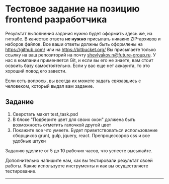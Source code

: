 # Тестовое задание на позицию frontend разработчика

Результат выполнения задания нужно будет оформить здесь же, на гитхабе.
В качестве ответа __не нужно__ присылать никаких ZIP-архивов и наборов файлов. Все ваши ответы должны быть оформлены на https://github.com/ или на https://bitbucket.org/
Вы присылаете только ссылку на ваш репозиторий на почту shevlyakov.n@future-group.ru. У нас в компании применяется Git, и если вы его не знаете, вам стоит освоить базу самостоятельно.
Если у вас еще нет аккаунта, то это хороший повод его завести.

Если есть вопросы, вы всегда их можете задать связавшись с человеком, который выдал вам задание.

## Задание

1. Сверстать макет test_task.psd
2. В блоке "Подберите цвет для своих окон" должена быть возможность отметить галочкой другой цвет
3. Покажите все что умеете. Будет приветствоваться использование сборщиков grunt, gulp, jquery, react. Препроцессоров css и все удобные штуки

Заданию уделите от 5 до 10 рабочих часов, что успеете высылайте.



Дополнительно напишите нам, как вы тестировали результат своей работы. Какие используете инструменты и как вы осуществляете тестирование.

---
